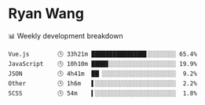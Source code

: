 # Ryan Wang

 <!-- waka-box start -->
📊 Weekly development breakdown
```text
Vue.js        🕓 33h21m ███████████████▋░░░░░░░░ 65.4%
JavaScript    🕓 10h10m ████▊░░░░░░░░░░░░░░░░░░░ 19.9%
JSON          🕓 4h41m  ██▏░░░░░░░░░░░░░░░░░░░░░  9.2%
Other         🕓 1h6m   ▌░░░░░░░░░░░░░░░░░░░░░░░  2.2%
SCSS          🕓 54m    ▍░░░░░░░░░░░░░░░░░░░░░░░  1.8%
```
<!-- Powered by https://github.com/YouEclipse/waka-box-go . -->
<!-- waka-box end -->